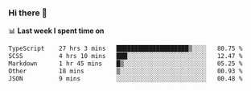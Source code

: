### Hi there 👋

<!--
**DBvc/DBvc** is a ✨ _special_ ✨ repository because its `README.md` (this file) appears on your GitHub profile.

Here are some ideas to get you started:

- 🔭 I’m currently working on ...
- 🌱 I’m currently learning ...
- 👯 I’m looking to collaborate on ...
- 🤔 I’m looking for help with ...
- 💬 Ask me about ...
- 📫 How to reach me: ...
- 😄 Pronouns: ...
- ⚡ Fun fact: ...
-->

📊 **Last week I spent time on**
<!--START_SECTION:waka-->

```txt
TypeScript    27 hrs 3 mins   ████████████████████▒░░░░   80.75 %
SCSS          4 hrs 10 mins   ███░░░░░░░░░░░░░░░░░░░░░░   12.47 %
Markdown      1 hr 45 mins    █▒░░░░░░░░░░░░░░░░░░░░░░░   05.25 %
Other         18 mins         ▒░░░░░░░░░░░░░░░░░░░░░░░░   00.93 %
JSON          9 mins          ░░░░░░░░░░░░░░░░░░░░░░░░░   00.48 %
```

<!--END_SECTION:waka-->
